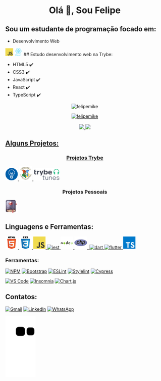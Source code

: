 <h1 align="center">Olá 👋, Sou Felipe</h1>

## Sou um estudante de programação focado em:
  - Desenvolvimento Web 

  <img src="https://raw.githubusercontent.com/devicons/devicon/master/icons/javascript/javascript-original.svg" alt="javascript" width="25" height="25"/>
  <img src="https://raw.githubusercontent.com/devicons/devicon/master/icons/react/react-original-wordmark.svg" alt="react" width="25" height="25"/>
## Estudo desenvolvimento web na Trybe:

- HTML5 ✔️
- CSS3 ✔️
- JavaScript ✔️
- React ✔️
- TypeScript ✔️

<div align="center">
  <p><img src="https://komarev.com/ghpvc/?username=felipemike&label=Profile%20views&color=0e75b6&style=flat" alt="felipemike" /></p>
  <a href="https://github.com/ryo-ma/github-profile-trophy"><img src="https://github-profile-trophy.vercel.app/?username=felipemike" alt="felipemike" /></a>  
</div>
<br>
<div align="center">
  <a href="https://github.com/felipemike">
  <img height="150em" src="https://github-readme-stats.vercel.app/api?username=felipemike&show_icons=true&theme=radical&include_all_commits=true&count_private=true&hide=issues"/>
  <img height="150em" src="https://github-readme-stats.vercel.app/api/top-langs/?username=felipemike&layout=compact&theme=radical"/>
  
</div>

## Alguns Projetos:

<h3 align="center">Projetos Trybe</h3>
  
<a href="https://felipemike.github.io/lessons-learned/" target="_blank" rel="noreferrer">   <img src="https://github.com/felipemike/lessons-learned/blob/main/trybe.png" alt="Lessons-Learned" height="40"/> </a>
<a href="https://felipemike.github.io/trybewarts/" target="_blank" rel="noreferrer">   <img src="https://github.com/felipemike/trybewarts/blob/main/images/trybewarts-colored.svg" alt="Trybewarts" height="45"/> </a>
<a href="https://github.com/felipemike/trybetunes" target="_blank" rel="noreferrer">   <img src="https://github.com/felipemike/trybetunes/blob/main/src/assets/logo.png" alt="TrybeTunes" height="40"/> </a>

<h3 align="center">Projetos Pessoais</h3>
<a href="https://github.com/felipemike/vcp-main" target="_blank" rel="noreferrer"> <img src="https://github.com/felipemike/vcp-main/blob/main/favicon.png" alt="VRCP" height="40"/> </a>
  
## Linguagens e Ferramentas:
<p align="left">
  <a href="https://www.w3.org/html/" target="_blank" rel="noreferrer"> <img src="https://raw.githubusercontent.com/devicons/devicon/master/icons/html5/html5-original-wordmark.svg" alt="html5" width="40" height="40"/> </a> 
  <a href="https://www.w3schools.com/css/" target="_blank" rel="noreferrer"> <img src="https://raw.githubusercontent.com/devicons/devicon/master/icons/css3/css3-original-wordmark.svg" alt="css3" width="40" height="40"/> </a>
  <a href="https://developer.mozilla.org/en-US/docs/Web/JavaScript" target="_blank" rel="noreferrer"> <img src="https://raw.githubusercontent.com/devicons/devicon/master/icons/javascript/javascript-original.svg" alt="javascript" width="40" height="40"/> </a> 
  <a href="https://jestjs.io" target="_blank" rel="noreferrer"> <img src="https://www.vectorlogo.zone/logos/jestjsio/jestjsio-icon.svg" alt="jest" width="40" height="40"/> </a>
  <a href="https://nodejs.org" target="_blank" rel="noreferrer"> <img src="https://raw.githubusercontent.com/devicons/devicon/master/icons/nodejs/nodejs-original-wordmark.svg" alt="nodejs" width="40" height="40"/> </a> 
  <a href="https://www.php.net/" target="_blank" rel="noreferrer"> <img
src="https://raw.githubusercontent.com/devicons/devicon/master/icons/php/php-original.svg" alt="php" width="40" height="40"/> </a> 
  <a href="https://reactjs.org/" target="_blank" rel="noreferrer"> <img
  <a href="https://dart.dev" target="_blank" rel="noreferrer"> <img src="https://www.vectorlogo.zone/logos/dartlang/dartlang-icon.svg" alt="dart" width="40" height="40"/> </a> 
  <a href="https://flutter.dev" target="_blank" rel="noreferrer"> <img src="https://www.vectorlogo.zone/logos/flutterio/flutterio-icon.svg" alt="flutter" width="40" height="40"/> </a> 
  <a href="https://www.typescriptlang.org/" target="_blank" rel="noreferrer"> <img src="https://raw.githubusercontent.com/devicons/devicon/master/icons/typescript/typescript-original.svg" alt="typescript" width="40" height="40"/> </a> 
</p>

### Ferramentas:
  [![NPM](https://img.shields.io/badge/npm-CB3837?style=for-the-badge&logo=npm&logoColor=white)]()
  [![Bootstrap](https://img.shields.io/badge/Bootstrap-563D7C?style=for-the-badge&logo=bootstrap&logoColor=white)](https://getbootstrap.com/)
  [![ESLint](https://img.shields.io/badge/eslint-3A33D1?style=for-the-badge&logo=eslint&logoColor=white)]()
  [![Stylelint](https://img.shields.io/badge/stylelint-000?style=for-the-badge&logo=stylelint&logoColor=white)]()
  [![Cypress](https://img.shields.io/badge/Cypress-17202C?style=for-the-badge&logo=cypress&logoColor=white)]()

  [![VS Code](https://img.shields.io/badge/VSCode-0078D4?style=for-the-badge&logo=visual%20studio%20code&logoColor=white)]()
  [![Insomnia](https://img.shields.io/badge/Insomnia-5849be?style=for-the-badge&logo=Insomnia&logoColor=white)]()
  [![Chart.js](https://img.shields.io/badge/Chart.js-FF6384?style=for-the-badge&logo=chartdotjs&logoColor=white)]()
  
## Contatos:
[![Gmail](https://img.shields.io/badge/Gmail-D14836?logo=gmail&logoColor=white)](mailto:felipeclemente2012@gmail.com)
[![LinkedIn](https://img.shields.io/badge/linkedin-%230077B5.svg?logo=linkedin&logoColor=white)](https://www.linkedin.com/in/felipeclemente2012)
[![WhatsApp](https://img.shields.io/badge/WhatsApp-25D366?logo=whatsapp&logoColor=white)](https://wa.me/5588996970076)
  
  ![Snake animation](https://github.com/felipemike/felipemike/blob/output/github-contribution-grid-snake.svg)
 
</div>
